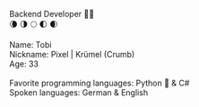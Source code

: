
Backend Developer :blue_heart::mage: </br>
:waning_crescent_moon: :last_quarter_moon: :full_moon: :first_quarter_moon: :waxing_crescent_moon: </br>

Name: Tobi </br>
Nickname: Pixel | Krümel (Crumb)</br>
Age: 33  </br></br>
Favorite programming languages: Python :snake: & C# </br>
Spoken languages: German & English </br>



